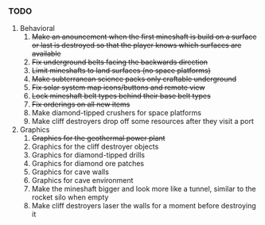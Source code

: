 ### TODO
1. Behavioral
    1. ~~Make an anouncement when the first mineshaft is build on a surface or last is destroyed so that   the player knows which surfaces are available~~
    1. ~~Fix underground belts facing the backwards direction~~
    1. ~~Limit mineshafts to land surfaces (no space platforms)~~
    1. ~~Make subterranean science packs only craftable underground~~
    1. ~~Fix solar system map icons/buttons and remote view~~
    1. ~~Lock mineshaft belt types behind their base belt types~~
    1. ~~Fix orderings on all new items~~
    1. Make diamond-tipped crushers for space platforms
    1. Make cliff destroyers drop off some resources after they visit a port
1. Graphics
    1. ~~Graphics for the geothermal power plant~~
    1. Graphics for the cliff destroyer objects
    1. Graphics for diamond-tipped drills
    1. Graphics for diamond ore patches
    1. Graphics for cave walls
    1. Graphics for cave environment
    1. Make the mineshaft bigger and look more like a tunnel, similar to the rocket silo when empty
    1. Make cliff destroyers laser the walls for a moment before destroying it
